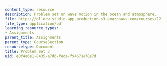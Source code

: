 ```yaml
---
content_type: resource
description: Problem set on wave motion in the ocean and atmosphere.
file: https://ol-ocw-studio-app-production.s3.amazonaws.com/courses/12-802-wave-motion-in-the-ocean-and-the-atmosphere-spring-2008/e0f4a6e18435a7d6fedaf94671e78e7d_MIT12_802S08_pset03.pdf
file_type: application/pdf
learning_resource_types:
- Assignments
parent_title: Assignments
parent_type: CourseSection
resourcetype: Document
title: Problem Set 3
uid: e0f4a6e1-8435-a7d6-feda-f94671e78e7d
---
```

